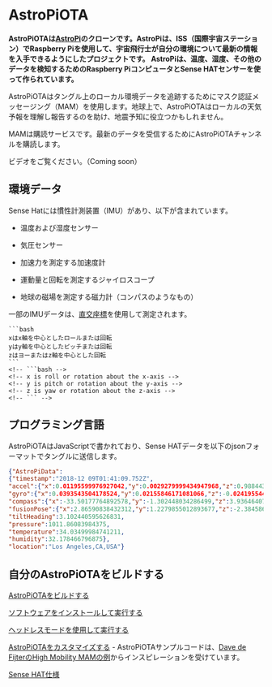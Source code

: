 # AstroPiOTA

**AstroPiOTAは[AstroPi](https://www.nasa.gov/mission_pages/station/research/experiments/2429.html)のクローンです。AstroPiは、ISS（国際宇宙ステーション）でRaspberry Piを使用して、宇宙飛行士が自分の環境について最新の情報を入手できるようにしたプロジェクトです。 AstroPiは、温度、湿度、その他のデータを検知するためのRaspberry PiコンピュータとSense HATセンサーを使って作られています。**
<!-- **AstroPiOTA is a clone of [AstroPi](https://www.nasa.gov/mission_pages/station/research/experiments/2429.html), which is a project that used Raspberry Pis on the International Space Station (ISS) to keep astronauts up to date about their environment.  AstroPi was made with a Raspberry Pi computer and a Sense HAT sensor for sensing temperature, humidity, and other data.** -->

AstroPiOTAはタングル上のローカル環境データを追跡するためにマスク認証メッセージング（MAM）を使用します。地球上で、AstroPiOTAはローカルの天気予報を理解し報告するのを助け、地震予知に役立つかもしれません。
<!--  AstroPiOTA uses masked authenticated messaging (MAM) for keeping track of local environment data on the Tangle. Here on earth, AstroPiOTA helps us understand and report local weather and may aid in earthquake prediction. -->

MAMは購読サービスです。最新のデータを受信するためにAstroPiOTAチャンネルを購読します。
<!-- MAM is a subscription service. Subscribe to the AstroPiOTA channel to receive the latest data. -->

ビデオをご覧ください。（Coming soon）
<!-- Watch the video:  (Coming soon) -->

## 環境データ
<!-- ## Environment Data -->

Sense Hatには慣性計測装置（IMU）があり、以下が含まれています。
<!-- Sense Hat has an inertial measurement unit (IMU) and includes the following: -->

- 温度および湿度センサー
<!-- - Temperature and humidity sensors -->
- 気圧センサー
<!-- - Barometric pressure sensor -->
- 加速力を測定する加速度計
<!-- - Accelerometer that measures acceleration forces -->
- 運動量と回転を測定するジャイロスコープ
<!-- - Gyroscope that measures momentum and rotation -->
- 地球の磁場を測定する磁力計（コンパスのようなもの）
<!-- - Magnetometer that measures the Earth’s own magnetic field (a bit like a compass) -->

一部のIMUデータは、[直交座標](https://en.wikipedia.org/wiki/Cartesian_coordinate_system)を使用して測定されます。
<!-- Some IMU data is measured using [Cartesian coordinates](https://en.wikipedia.org/wiki/Cartesian_coordinate_system) where: -->

    ```bash
    xはx軸を中心としたロールまたは回転
    yはy軸を中心としたピッチまたは回転
    zはヨーまたはz軸を中心とした回転
    ```
    <!-- ```bash -->
    <!-- x is roll or rotation about the x-axis -->
    <!-- y is pitch or rotation about the y-axis -->
    <!-- z is yaw or rotation about the z-axis -->
    <!-- ``` -->

## プログラミング言語
<!-- ## Programming Language -->

AstroPiOTAはJavaScriptで書かれており、Sense HATデータを以下のjsonフォーマットでタングルに送信します。
<!-- AstroPiOTA is written in JavaScript and sends Sense HAT data to the Tangle in this json format: -->

```json
{"AstroPiData":
{"timestamp":"2018-12 09T01:41:09.752Z",
"accel":{"x":0.01195599976927042,"y":0.0029279999434947968,"z":0.9884439706802368},
"gyro":{"x":0.0393543504178524,"y":0.02155846171081066,"z":-0.02419554442167282},
"compass":{"x":-33.50177764892578,"y":-1.302448034286499,"z":3.9364640712738037},
"fusionPose":{"x":2.86590838432312,"y":1.2279855012893677,"z":-2.3845863342285156},
"tiltHeading":3.102440595626831,
"pressure":1011.86083984375,
"temperature":34.03499984741211,
"humidity":32.178466796875},
"location":"Los Angeles,CA,USA"}
```

## 自分のAstroPiOTAをビルドする
<!-- ## Build Your Own AstroPiOTA -->

[AstroPiOTAをビルドする](../how-to-guides/build.md)
<!-- [Build AstroPiOTA](../how-to-guides/build.md) -->

[ソフトウェアをインストールして実行する](../how-to-guides/run.md)
<!-- [Install the software and run it](../how-to-guides/run.md) -->

[ヘッドレスモードを使用して実行する](../how-to-guides/connect.md)
<!-- [Run using Headless mode](../how-to-guides/connect.md) -->

[AstroPiOTAをカスタマイズする](../how-to-guides/customize.md) - AstroPiOTAサンプルコードは、[Dave de FijterのHigh Mobility MAMの例](https://github.com/iotaledger/high-mobility-blueprints/tree/master/mam)からインスピレーションを受けています。
<!-- [Customize AstroPiOTA](../how-to-guides/customize.md) - AstroPiOTA sample code was inspired by [Dave de Fijter's High Mobility MAM example](https://github.com/iotaledger/high-mobility-blueprints/tree/master/mam). -->

[Sense HAT仕様](../references/sensehat-specs.md)
<!-- [Sense Hat specifications](../references/sensehat-specs.md) -->
